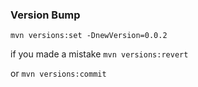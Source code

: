
### Version Bump
`mvn versions:set -DnewVersion=0.0.2`

if you made a mistake `mvn versions:revert`

or `mvn versions:commit`